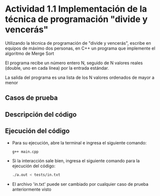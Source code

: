 # Actividad 1.1 Implementación de la técnica de programación "divide y vencerás"
Utilizando la técnica de programación de "divide y vencerás", escribe en equipos de máximo dos personas, en C++ un programa que implemente el algoritmo de Merge Sort

El programa recibe un número entero N, seguido de N valores reales (double, uno en cada línea) por la entrada estándar.

La salida del programa es una lista de los N valores ordenados de mayor a menor

## Casos de prueba

## Descripción del código

## Ejecución del código
- Para su ejecución, abre la terminal e ingresa el siguiente comando:

    ```bash
    g++ main.cpp

- Si la interacción sale bien, ingresa el siguiente comando para la ejecución del código:

    ```bash
    ./a.out < tests/in.txt

- El archivo 'in.txt' puede ser cambiado por cualquier caso de prueba anteriormente visto
